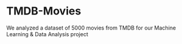 # TMDB-Movies

We analyzed a dataset of 5000 movies from TMDB for our Machine Learning & Data Analysis project
